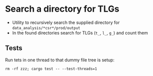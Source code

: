 # Search a directory for TLGs

- Utility to recursively search the supplied directory for `data_analysis/*csr*/prod/output`
- In the found directories search for TLGs (`t_`, `l_`, `g_`) and count them

## Tests

Run tets in one thread to that dummy file tree is setup:

```
rm -rf zzz; cargo test -- --test-threads=1
```
